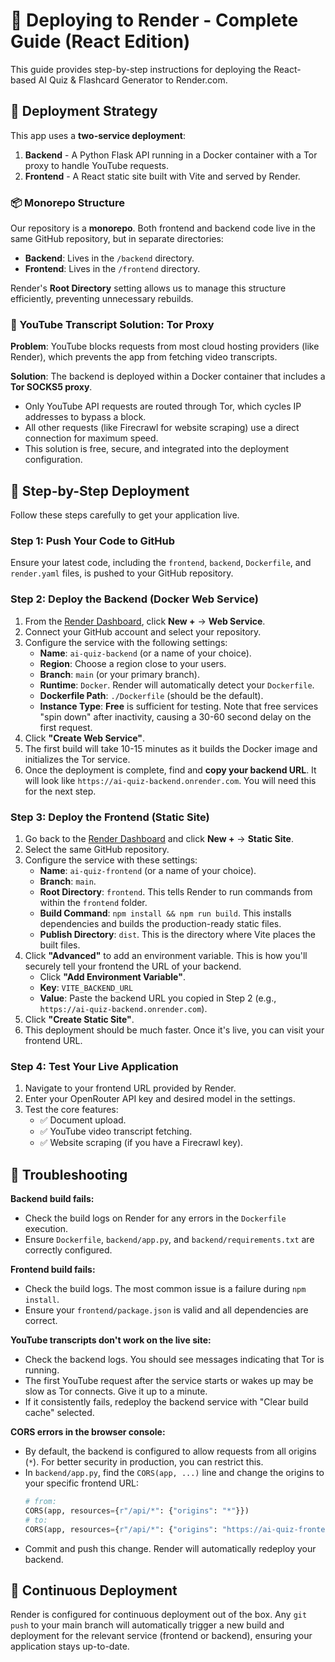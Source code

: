 # 🚀 Deploying to Render - Complete Guide (React Edition)

This guide provides step-by-step instructions for deploying the React-based AI Quiz & Flashcard Generator to Render.com.

## 🎯 Deployment Strategy

This app uses a **two-service deployment**:
1.  **Backend** - A Python Flask API running in a Docker container with a Tor proxy to handle YouTube requests.
2.  **Frontend** - A React static site built with Vite and served by Render.

### 📦 Monorepo Structure

Our repository is a **monorepo**. Both frontend and backend code live in the same GitHub repository, but in separate directories:
- **Backend**: Lives in the `/backend` directory.
- **Frontend**: Lives in the `/frontend` directory.

Render's **Root Directory** setting allows us to manage this structure efficiently, preventing unnecessary rebuilds.

### 🔐 YouTube Transcript Solution: Tor Proxy

**Problem**: YouTube blocks requests from most cloud hosting providers (like Render), which prevents the app from fetching video transcripts.

**Solution**: The backend is deployed within a Docker container that includes a **Tor SOCKS5 proxy**.
- Only YouTube API requests are routed through Tor, which cycles IP addresses to bypass a block.
- All other requests (like Firecrawl for website scraping) use a direct connection for maximum speed.
- This solution is free, secure, and integrated into the deployment configuration.

## 📝 Step-by-Step Deployment

Follow these steps carefully to get your application live.

### Step 1: Push Your Code to GitHub

Ensure your latest code, including the `frontend`, `backend`, `Dockerfile`, and `render.yaml` files, is pushed to your GitHub repository.

### Step 2: Deploy the Backend (Docker Web Service)

1.  From the [Render Dashboard](https://dashboard.render.com), click **New +** → **Web Service**.
2.  Connect your GitHub account and select your repository.
3.  Configure the service with the following settings:
    -   **Name**: `ai-quiz-backend` (or a name of your choice).
    -   **Region**: Choose a region close to your users.
    -   **Branch**: `main` (or your primary branch).
    -   **Runtime**: `Docker`. Render will automatically detect your `Dockerfile`.
    -   **Dockerfile Path**: `./Dockerfile` (should be the default).
    -   **Instance Type**: **Free** is sufficient for testing. Note that free services "spin down" after inactivity, causing a 30-60 second delay on the first request.
4.  Click **"Create Web Service"**.
5.  The first build will take 10-15 minutes as it builds the Docker image and initializes the Tor service.
6.  Once the deployment is complete, find and **copy your backend URL**. It will look like `https://ai-quiz-backend.onrender.com`. You will need this for the next step.

### Step 3: Deploy the Frontend (Static Site)

1.  Go back to the [Render Dashboard](https://dashboard.render.com) and click **New +** → **Static Site**.
2.  Select the same GitHub repository.
3.  Configure the service with these settings:
    -   **Name**: `ai-quiz-frontend` (or a name of your choice).
    -   **Branch**: `main`.
    -   **Root Directory**: `frontend`. This tells Render to run commands from within the `frontend` folder.
    -   **Build Command**: `npm install && npm run build`. This installs dependencies and builds the production-ready static files.
    -   **Publish Directory**: `dist`. This is the directory where Vite places the built files.
4.  Click **"Advanced"** to add an environment variable. This is how you'll securely tell your frontend the URL of your backend.
    -   Click **"Add Environment Variable"**.
    -   **Key**: `VITE_BACKEND_URL`
    -   **Value**: Paste the backend URL you copied in Step 2 (e.g., `https://ai-quiz-backend.onrender.com`).
5.  Click **"Create Static Site"**.
6.  This deployment should be much faster. Once it's live, you can visit your frontend URL.

### Step 4: Test Your Live Application

1.  Navigate to your frontend URL provided by Render.
2.  Enter your OpenRouter API key and desired model in the settings.
3.  Test the core features:
    -   ✅ Document upload.
    -   ✅ YouTube video transcript fetching.
    -   ✅ Website scraping (if you have a Firecrawl key).

## 🐛 Troubleshooting

**Backend build fails:**
- Check the build logs on Render for any errors in the `Dockerfile` execution.
- Ensure `Dockerfile`, `backend/app.py`, and `backend/requirements.txt` are correctly configured.

**Frontend build fails:**
- Check the build logs. The most common issue is a failure during `npm install`.
- Ensure your `frontend/package.json` is valid and all dependencies are correct.

**YouTube transcripts don't work on the live site:**
- Check the backend logs. You should see messages indicating that Tor is running.
- The first YouTube request after the service starts or wakes up may be slow as Tor connects. Give it up to a minute.
- If it consistently fails, redeploy the backend service with "Clear build cache" selected.

**CORS errors in the browser console:**
- By default, the backend is configured to allow requests from all origins (`*`). For better security in production, you can restrict this.
- In `backend/app.py`, find the `CORS(app, ...)` line and change the origins to your specific frontend URL:
  ```python
  # from:
  CORS(app, resources={r"/api/*": {"origins": "*"}})
  # to:
  CORS(app, resources={r"/api/*": {"origins": "https://ai-quiz-frontend.onrender.com"}})
  ```
- Commit and push this change. Render will automatically redeploy your backend.

## 🔄 Continuous Deployment

Render is configured for continuous deployment out of the box. Any `git push` to your main branch will automatically trigger a new build and deployment for the relevant service (frontend or backend), ensuring your application stays up-to-date.
